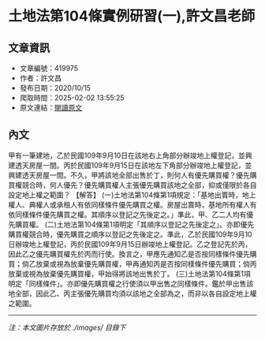 # 土地法第104條實例研習(一),許文昌老師

## 文章資訊
- 文章編號：419975
- 作者：許文昌
- 發布日期：2020/10/15
- 爬取時間：2025-02-02 13:55:25
- 原文連結：[閱讀原文](https://real-estate.get.com.tw/Columns/detail.aspx?no=419975)

## 內文
甲有一筆建地，乙於民國109年9月10日在該地右上角部分辦竣地上權登記，並興建透天房屋一間。丙於民國109年9月15日在該地左下角部分辦竣地上權登記，並興建透天房屋一間。不久，甲將該地全部出售於丁，則何人有優先購買權？優先購買權競合時，何人優先？優先購買權人主張優先購買該地之全部，抑或僅限於各自設定地上權之範圍？
【解答】
(一)土地法第104條第1項規定：「基地出賣時，地上權人、典權人或承租人有依同樣條件優先購買之權。房屋出賣時，基地所有權人有依同樣條件優先購買之權。其順序以登記之先後定之。」準此，甲、乙二人均有優先購買權。
(二)土地法第104條第1項明定「其順序以登記之先後定之」。亦即優先購買權競合時，優先購買之順序以登記之先後定之。準此，乙於民國109年9月10日辦竣地上權登記，丙於民國109年9月15日辦竣地上權登記。乙之登記先於丙，因此乙之優先購買權先於丙而行使。換言之，甲應先通知乙是否按同樣條件優先購買；倘乙放棄或視為放棄優先購買權，甲再通知丙是否按同樣條件優先購買；倘丙放棄或視為放棄優先購買權，甲始得將該地出售於丁。
(三)土地法第104條第1項明定「同樣條件」。亦即優先購買權之行使須以甲出售之同樣條件。鑑於甲出售該地全部，因此乙、丙主張優先購買均須以該地之全部為之，而非以各自設定地上權之範圍。

---
*注：本文圖片存放於 ./images/ 目錄下*

